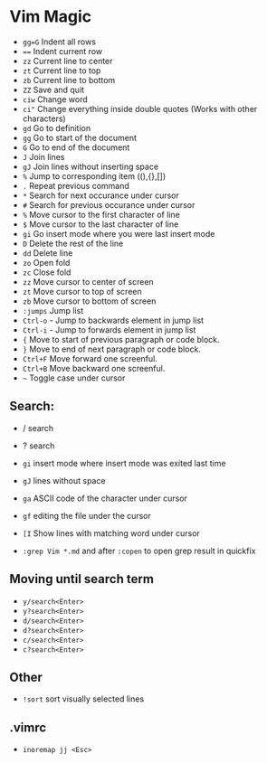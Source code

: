 # Vim Magic

 - `gg=G` Indent all rows
 - `==` Indent current row
 - `zz` Current line to center
 - `zt` Current line to top
 - `zb` Current line to bottom
 - `ZZ` Save and quit
 - `ciw` Change word
 - `ci"` Change everything inside double quotes (Works with other characters)
 - `gd` Go to definition
 - `gg` Go to start of the document
 - `G` Go to end of the document
 - `J` Join lines
 - `gJ` Join lines without inserting space
 - `%` Jump to corresponding item ((),{},[])
 - `.` Repeat previous command
 - `*` Search for next occurance under cursor
 - `#` Search for previous occurance under cursor
 - `%` Move cursor to the first character of line
 - `$` Move cursor to the last character of line
 - `gi` Go insert mode where you were last insert mode
 - `D` Delete the rest of the line
 - `dd` Delete line
 - `zo` Open fold
 - `zc` Close fold
 - `zz` Move cursor to center of screen
 - `zt` Move cursor to top of screen
 - `zb` Move cursor to bottom of screen
 - `:jumps` Jump list
 - <number>`Ctrl-o` - Jump to <number> backwards element in jump list
 - <number>`Ctrl-i` - Jump to <number> forwards element in jump list
 - `{` Move to start of previous paragraph or code block.
 - `}` Move to end of next paragraph or code block.
 - `Ctrl+F` Move forward one screenful.
 - `Ctrl+B` Move backward one screenful.
 - `~` Toggle case under cursor

## Search:
 - / search
 - ? search

 - `gi` insert mode where insert mode was exited last time
 - `gJ` lines without space
 - `ga` ASCII code of the character under cursor
 - `gf` editing the file under the cursor
 - `[I` Show lines with matching word under cursor
 - `:grep Vim *.md` and after `:copen` to open grep result in quickfix

## Moving until search term
 - `y/search<Enter>`
 - `y?search<Enter>`
 - `d/search<Enter>`
 - `d?search<Enter>`
 - `c/search<Enter>`
 - `c?search<Enter>`

## Other
 - `!sort` sort visually selected lines

## .vimrc
 - `inoremap jj <Esc>`
